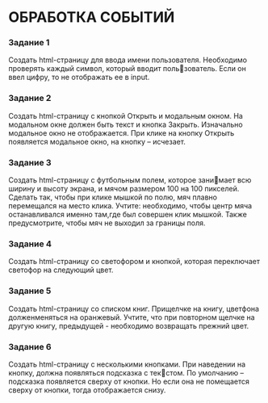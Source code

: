 # ОБРАБОТКА СОБЫТИЙ
### Задание 1
Создать html-страницу для ввода имени пользователя. 
Необходимо проверять каждый символ, который вводит пользователь. Если он ввел цифру, то не отображать ее в input.
### Задание 2
Создать html-страницу с кнопкой Открыть и модальным 
окном. На модальном окне должен быть текст и кнопка Закрыть. 
Изначально модальное окно не отображается. При клике на 
кнопку Открыть появляется модальное окно, на кнопку – 
исчезает. 

### Задание 3
Создать html-страницу с футбольным полем, которое занимает всю ширину и высоту экрана, и мячом размером 100 на 100 
пикселей. 
Сделать так, чтобы при клике мышкой по полю, мяч плавно 
перемещался на место клика. Учтите: необходимо, чтобы центр 
мяча останавливался именно там,где был совершен клик мышкой. 
Также предусмотрите, чтобы мяч не выходил за границы поля.
### Задание 4
Создать html-страницу со светофором и кнопкой, которая 
переключает светофор на следующий цвет.

### Задание 5
Создать html-страницу со списком книг. 
Прищелчке на книгу, цветфона долженменяться на оранжевый. Учтите, что при повторном щелчке на другую книгу, предыдущей - 
необходимо возвращать прежний цвет.
### Задание 6
Создать html-страницу с несколькими кнопками. 
При наведении на кнопку, должна появляться подсказка с текстом. По умолчанию – подсказка появляется сверху от кнопки. Но 
если она не помещается сверху от кнопки, тогда отображается снизу.
